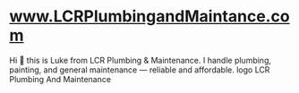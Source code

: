 # www.LCRPlumbingandMaintance.com
Hi 👋 this is Luke from LCR Plumbing &amp; Maintenance. I handle plumbing, painting, and general maintenance — reliable and affordable.
logo LCR Plumbing And Maintenance 
